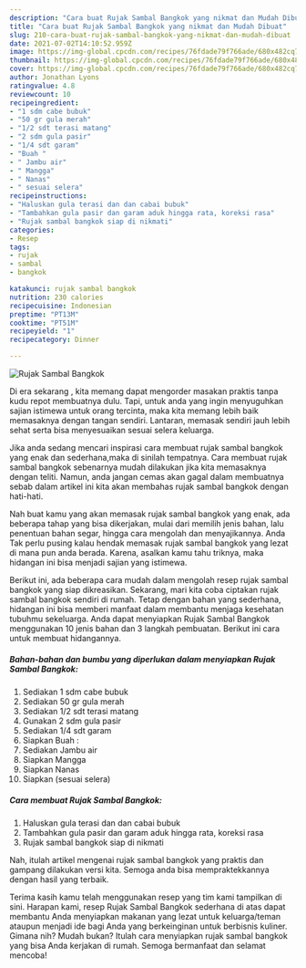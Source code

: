```yaml
---
description: "Cara buat Rujak Sambal Bangkok yang nikmat dan Mudah Dibuat"
title: "Cara buat Rujak Sambal Bangkok yang nikmat dan Mudah Dibuat"
slug: 210-cara-buat-rujak-sambal-bangkok-yang-nikmat-dan-mudah-dibuat
date: 2021-07-02T14:10:52.959Z
image: https://img-global.cpcdn.com/recipes/76fdade79f766ade/680x482cq70/rujak-sambal-bangkok-foto-resep-utama.jpg
thumbnail: https://img-global.cpcdn.com/recipes/76fdade79f766ade/680x482cq70/rujak-sambal-bangkok-foto-resep-utama.jpg
cover: https://img-global.cpcdn.com/recipes/76fdade79f766ade/680x482cq70/rujak-sambal-bangkok-foto-resep-utama.jpg
author: Jonathan Lyons
ratingvalue: 4.8
reviewcount: 10
recipeingredient:
- "1 sdm cabe bubuk"
- "50 gr gula merah"
- "1/2 sdt terasi matang"
- "2 sdm gula pasir"
- "1/4 sdt garam"
- "Buah "
- " Jambu air"
- " Mangga"
- " Nanas"
- " sesuai selera"
recipeinstructions:
- "Haluskan gula terasi dan dan cabai bubuk"
- "Tambahkan gula pasir dan garam aduk hingga rata, koreksi rasa"
- "Rujak sambal bangkok siap di nikmati"
categories:
- Resep
tags:
- rujak
- sambal
- bangkok

katakunci: rujak sambal bangkok 
nutrition: 230 calories
recipecuisine: Indonesian
preptime: "PT13M"
cooktime: "PT51M"
recipeyield: "1"
recipecategory: Dinner

---
```



![Rujak Sambal Bangkok](https://img-global.cpcdn.com/recipes/76fdade79f766ade/680x482cq70/rujak-sambal-bangkok-foto-resep-utama.jpg)

Di era  sekarang , kita memang dapat mengorder masakan praktis tanpa kudu repot membuatnya dulu. Tapi, untuk anda yang ingin menyuguhkan sajian istimewa untuk orang tercinta, maka kita memang lebih baik memasaknya dengan tangan sendiri. Lantaran, memasak sendiri jauh lebih sehat serta bisa menyesuaikan sesuai selera keluarga.

Jika anda sedang mencari inspirasi cara membuat rujak sambal bangkok yang enak dan sederhana,maka di sinilah tempatnya. Cara membuat rujak sambal bangkok  sebenarnya mudah dilakukan jika kita memasaknya dengan teliti. Namun, anda jangan cemas akan gagal dalam membuatnya 
sebab dalam artikel ini kita akan membahas rujak sambal bangkok dengan hati-hati.  



Nah buat kamu yang akan memasak rujak sambal bangkok yang enak, ada beberapa tahap yang bisa dikerjakan, mulai dari memilih jenis bahan, lalu penentuan bahan segar, hingga cara mengolah dan menyajikannya. Anda Tak perlu pusing kalau hendak memasak rujak sambal bangkok yang lezat di mana pun anda berada. Karena, asalkan kamu  tahu triknya, maka hidangan ini bisa menjadi sajian yang istimewa.

Berikut ini, ada beberapa cara mudah dalam mengolah resep rujak sambal bangkok yang siap dikreasikan. Sekarang, mari kita coba ciptakan rujak sambal bangkok sendiri di rumah. Tetap dengan bahan yang sederhana, hidangan ini bisa memberi manfaat dalam membantu menjaga kesehatan tubuhmu sekeluarga. Anda dapat menyiapkan Rujak Sambal Bangkok menggunakan 10 jenis bahan dan 3 langkah pembuatan. Berikut ini cara untuk membuat hidangannya.

<!--inarticleads1-->

##### Bahan-bahan dan bumbu yang diperlukan dalam menyiapkan Rujak Sambal Bangkok:

1. Sediakan 1 sdm cabe bubuk
1. Sediakan 50 gr gula merah
1. Sediakan 1/2 sdt terasi matang
1. Gunakan 2 sdm gula pasir
1. Sediakan 1/4 sdt garam
1. Siapkan Buah :
1. Sediakan  Jambu air
1. Siapkan  Mangga
1. Siapkan  Nanas
1. Siapkan  (sesuai selera)




<!--inarticleads2-->

##### Cara membuat Rujak Sambal Bangkok:

1. Haluskan gula terasi dan dan cabai bubuk
1. Tambahkan gula pasir dan garam aduk hingga rata, koreksi rasa
1. Rujak sambal bangkok siap di nikmati




Nah, itulah artikel mengenai  rujak sambal bangkok  yang praktis dan gampang dilakukan versi kita. Semoga anda bisa mempraktekkannya dengan hasil yang terbaik. 

Terima kasih kamu telah menggunakan resep yang tim kami tampilkan di sini. Harapan kami, resep  Rujak Sambal Bangkok sederhana di atas dapat membantu Anda menyiapkan makanan yang lezat untuk keluarga/teman ataupun menjadi ide bagi Anda yang berkeinginan untuk berbisnis kuliner. Gimana nih? Mudah bukan? Itulah cara menyiapkan rujak sambal bangkok yang bisa Anda kerjakan di rumah. Semoga bermanfaat dan selamat mencoba!

